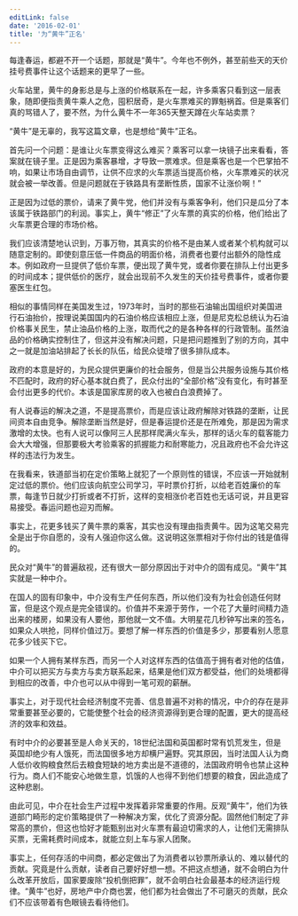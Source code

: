 ```yaml
---
editLink: false
date: '2016-02-01'
title: '为“黄牛”正名'
---
```


<ActicleMeta/>

每逢春运，都避不开一个话题，那就是“黄牛”。今年也不例外，甚至前些天的天价挂号费事件让这个话题来的更早了一些。

火车站里，黄牛的身影总是与上涨的价格联系在一起，许多乘客只看到这一层表象，随即便指责黄牛乘人之危，囤积居奇，是火车票难买的罪魁祸首。但是乘客们真的骂错人了，要不然，为什么黄牛不一年365天整天蹲在火车站卖票？

“黄牛”是无辜的，我写这篇文章，也是想给“黄牛”正名。

首先问一个问题：是谁让火车票变得这么难买？乘客可以拿一块镜子出来看看，答案就在镜子里。正是因为乘客暴增，才导致一票难求。但是乘客也是一个巴掌拍不响，如果让市场自由调节，让供不应求的火车票适当提高价格，火车票难买的状况就会被一举改善。但是问题就在于铁路具有垄断性质，国家不让涨价啊！”

正是因为过低的票价，请来了黄牛党，他们并没有与乘客争利，他们只是瓜分了本该属于铁路部门的利润。事实上，黄牛“修正”了火车票的真实的价格，他们给出了火车票更合理的市场价格。

我们应该清楚地认识到，万事万物，其真实的价格不是由某人或者某个机构就可以随意定制的。即使刻意压低一件商品的明面价格，消费者也要付出额外的隐性成本。例如政府一旦提供了低价车票，便出现了黄牛党，或者你要在排队上付出更多的时间成本；提供低价的医疗，就会出现前不久发生的天价挂号费事件，或者你要塞医生红包。

相似的事情同样在美国发生过，1973年时，当时的那些石油输出国组织对美国进行石油抬价，按理说美国国内的石油价格应该相应上涨，但是尼克松总统认为石油价格事关民生，禁止油品价格的上涨，取而代之的是各种各样的行政管制。虽然油品的价格确实控制住了，但这并没有解决问题，只是把问题推到了别的方向，其中之一就是加油站排起了长长的队伍，给民众徒增了很多排队成本。

政府的本意是好的，为民众提供更廉价的社会服务，但是当公共服务设施与其价格不匹配时，政府的好心基本就白费了，民众付出的“全部价格”没有变化，有时甚至会付出更多的代价。本该是国家库房的收入也被白白浪费掉了。

有人说春运的解决之道，不是提高票价，而是应该让政府解除对铁路的垄断，让民间资本自由竞争。解除垄断当然是好，但是春运提价还是在所难免，那是因为需求激增的太快。也有人说可以像阿三人民那样爬满火车头，那样的话火车的载客能力会大大增强，但那要极大考验乘客的抓握能力和耐寒能力，况且政府也不会允许这样的违法行为发生。

在我看来，铁道部当初在定价策略上就犯了一个原则性的错误，不应该一开始就制定过低的票价。他们应该向航空公司学习，平时票价打折，以给老百姓廉价的车票，每逢节日就少打折或者不打折，这样的变相涨价老百姓也无话可说，并且更容易接受。春运问题也迎刃而解。

事实上，花更多钱买了黄牛票的乘客，其实也没有理由指责黄牛。因为这笔交易完全是出于你自愿的，没有人强迫你这么做。这说明这张票相对于你付出的钱是值得的。

民众对“黄牛”的普遍敌视，还有很大一部分原因出于对中介的固有成见。“黄牛”其实就是一种中介。

在国人的固有印象中，中介没有生产任何东西，所以他们没有为社会创造任何财富，但是这个观点是完全错误的。价值并不来源于劳作，一个花了大量时间精力造出来的楼房，如果没有人要他，那他就一文不值。大明星花几秒钟写出来的签名，如果众人哄抢，同样价值过万。要想了解一样东西的价值是多少，那要看别人愿意花多少钱买下它。

如果一个人拥有某样东西，而另一个人对这样东西的估值高于拥有者对他的估值，中介可以把买方与卖方与卖方联系起来，结果是他们双方都受益，他们的处境都得到相应的改善，中介也可以从中得到一笔可观的薪酬。

事实上，对于现代社会经济制度不完善、信息普遍不对称的情况，中介的存在是非常重要甚至必要的，它能使整个社会的经济资源得到更合理的配置，更大的提高经济的效率和效益。

有时中介的必要甚至是人命关天的，18世纪法国和英国都时常有饥荒发生，但是英国却绝少有人饿死，而法国很多地方却横尸遍野。究其原因，当时法国人认为商人低价收购粮食然后去粮食短缺的地方卖出是不道德的，法国政府明令也禁止这种行为。商人们不能安心地做生意，饥饿的人也得不到他们想要的粮食，因此造成了这种悲剧。

由此可见，中介在社会生产过程中发挥着非常重要的作用。反观“黄牛”，他们为铁道部门畸形的定价策略提供了一种解决方案，优化了资源分配。固然他们制定了非常高的票价，但这也恰好才能甄别出对火车票有最迫切需求的人，让他们无需排队买票，无需耗费时间成本，就能立刻上车与家人团聚。

事实上，任何存活的中间商，都必定做出了为消费者以钞票所承认的、难以替代的贡献。究竟是什么贡献，读者自己要好好想一想。不把这点想通，就不会明白为什么改革开放后，国家要废除“投机倒把罪”，就不会明白社会最基本的经济运行规律。“黄牛”也好，房地产中介商也罢，他们都为社会做出了不可磨灭的贡献，民众们不应该带着有色眼镜去看待他们。
